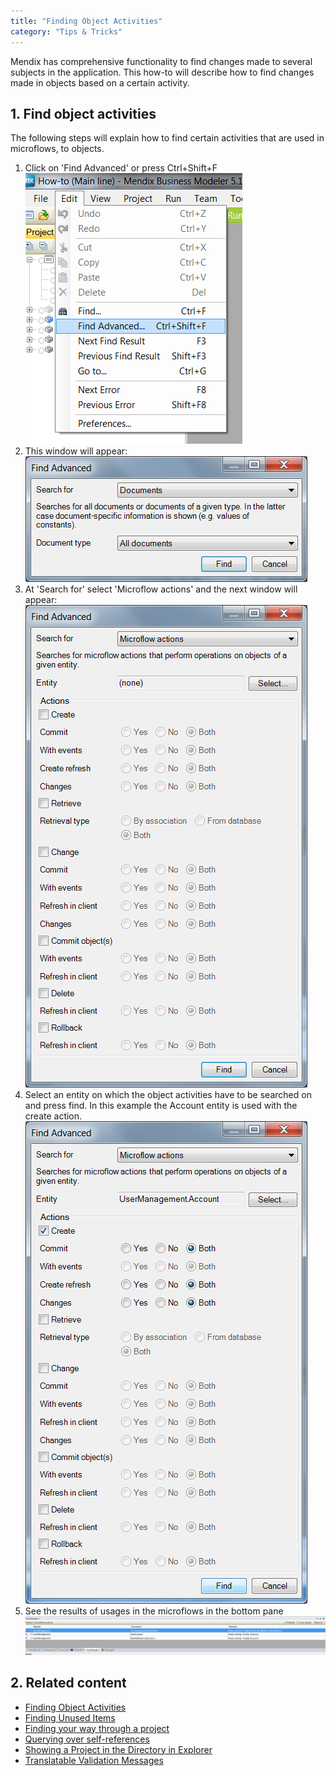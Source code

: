 ```yaml
---
title: "Finding Object Activities"
category: "Tips & Tricks"
---
```


Mendix has comprehensive functionality to find changes made to several subjects in the application. This how-to will describe how to find changes made in objects based on a certain activity.

## 1\. Find object activities

The following steps will explain how to find certain activities that are used in microflows, to objects.

1.  Click on 'Find Advanced' or press Ctrl+Shift+F
    ![](attachments/18448724/18581633.png)
2.  This window will appear:
    ![](attachments/18448724/18581632.png)
3.  At 'Search for' select 'Microflow actions' and the next window will appear:
    ![](attachments/18448724/18581631.png)
4.  Select an entity on which the object activities have to be searched on and press find.
    In this example the Account entity is used with the create action.
    ![](attachments/18448724/18581630.png)
5.  See the results of usages in the microflows in the bottom pane
    ![](attachments/18448724/18581629.png)

## 2\. Related content

*   [Finding Object Activities](finding-object-activities)
*   [Finding Unused Items](finding-unused-items)
*   [Finding your way through a project](finding-your-way-through-a-project)
*   [Querying over self-references](querying-over-self-references)
*   [Showing a Project in the Directory in Explorer](showing-a-project-in-the-directory-in-explorer)
*   [Translatable Validation Messages](translatable-validation-messages)
